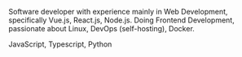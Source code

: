 Software developer with experience mainly in Web Development, specifically Vue.js, React.js, Node.js.
Doing Frontend Development, passionate about Linux, DevOps (self-hosting), Docker. 

JavaScript, Typescript, Python
<!---
RocketChamp/RocketChamp is a ✨ special ✨ repository because its `README.md` (this file) appears on your GitHub profile.
You can click the Preview link to take a look at your changes.
--->
